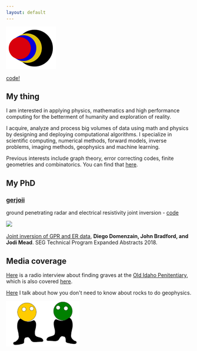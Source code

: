 ```yaml
---
layout: default
---
```


[![](images/diegozain.png)](./)

[code!](https://github.com/diegozain)

## My thing

I am interested in applying physics, mathematics and high performance computing for the betterment of humanity and exploration of reality. 

I acquire, analyze and process big volumes of data using math and physics by designing and deploying computational algorithms. I specialize in scientific computing, numerical methods, forward models, inverse problems, imaging methods, geophysics and machine learning.

Previous interests include graph theory, error correcting codes, finite geometries and combinatorics. You can find that [here](https://digitalcommons.mtu.edu/cgi/viewcontent.cgi?article=1806&context=etds).

## My PhD

### [gerjoii](./gerjoii)

ground penetrating radar and electrical resistivity joint inversion - [code](https://github.com/diegozain/gerjoii)

[![](images/wavefield.gif)](./gerjoii)

[Joint inversion of GPR and ER data](https://library.seg.org/doi/10.1190/segam2018-2997794.1), __Diego Domenzain, John Bradford, and Jodi Mead__. SEG Technical Program Expanded Abstracts 2018.

## Media coverage

[Here](https://www.boisestatepublicradio.org/post/boise-state-students-search-bodies-old-idaho-pen#stream/0) is a radio interview about finding graves at the [Old Idaho Penitentiary](https://history.idaho.gov/location/old-penitentiary/), which is also covered [here](https://www.boisestate.edu/news/2019/03/05/geophysics-club-works-to-help-solve-mysteries-in-historic-boise-cemetery/).

[Here](https://focus.boisestate.edu/article/ph-d-in-geophysics/) I talk about how you don't need to know about rocks to do geophysics.

[![](images/dudes.png)](./)